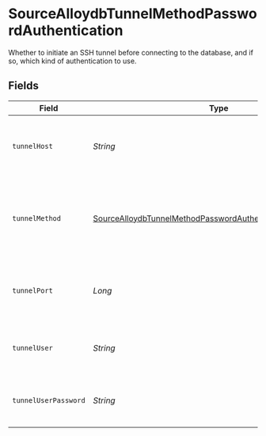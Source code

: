 # SourceAlloydbTunnelMethodPasswordAuthentication

Whether to initiate an SSH tunnel before connecting to the database, and if so, which kind of authentication to use.


## Fields

| Field                                                                                                                                             | Type                                                                                                                                              | Required                                                                                                                                          | Description                                                                                                                                       | Example                                                                                                                                           |
| ------------------------------------------------------------------------------------------------------------------------------------------------- | ------------------------------------------------------------------------------------------------------------------------------------------------- | ------------------------------------------------------------------------------------------------------------------------------------------------- | ------------------------------------------------------------------------------------------------------------------------------------------------- | ------------------------------------------------------------------------------------------------------------------------------------------------- |
| `tunnelHost`                                                                                                                                      | *String*                                                                                                                                          | :heavy_check_mark:                                                                                                                                | Hostname of the jump server host that allows inbound ssh tunnel.                                                                                  |                                                                                                                                                   |
| `tunnelMethod`                                                                                                                                    | [SourceAlloydbTunnelMethodPasswordAuthenticationTunnelMethod](../../models/shared/SourceAlloydbTunnelMethodPasswordAuthenticationTunnelMethod.md) | :heavy_check_mark:                                                                                                                                | Connect through a jump server tunnel host using username and password authentication                                                              |                                                                                                                                                   |
| `tunnelPort`                                                                                                                                      | *Long*                                                                                                                                            | :heavy_check_mark:                                                                                                                                | Port on the proxy/jump server that accepts inbound ssh connections.                                                                               | 22                                                                                                                                                |
| `tunnelUser`                                                                                                                                      | *String*                                                                                                                                          | :heavy_check_mark:                                                                                                                                | OS-level username for logging into the jump server host                                                                                           |                                                                                                                                                   |
| `tunnelUserPassword`                                                                                                                              | *String*                                                                                                                                          | :heavy_check_mark:                                                                                                                                | OS-level password for logging into the jump server host                                                                                           |                                                                                                                                                   |